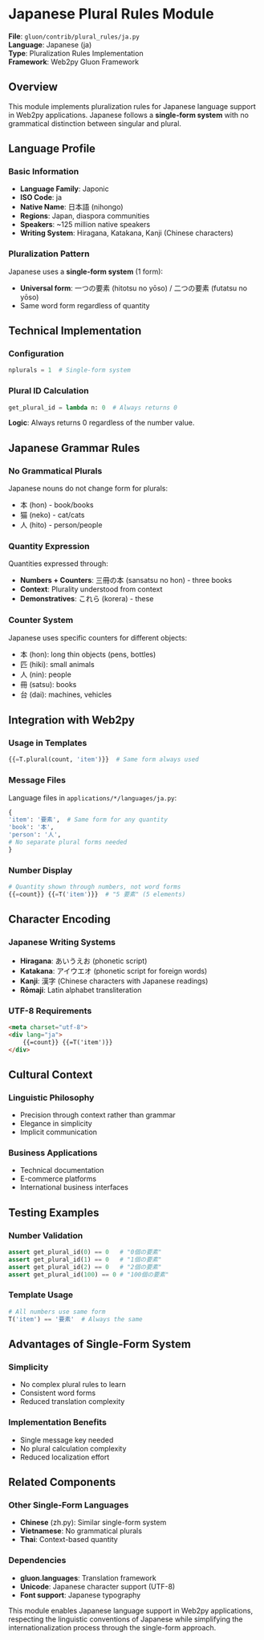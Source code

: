 # Japanese Plural Rules Module

**File**: `gluon/contrib/plural_rules/ja.py`  
**Language**: Japanese (ja)  
**Type**: Pluralization Rules Implementation  
**Framework**: Web2py Gluon Framework

## Overview

This module implements pluralization rules for Japanese language support in Web2py applications. Japanese follows a **single-form system** with no grammatical distinction between singular and plural.

## Language Profile

### Basic Information
- **Language Family**: Japonic
- **ISO Code**: ja
- **Native Name**: 日本語 (nihongo)
- **Regions**: Japan, diaspora communities
- **Speakers**: ~125 million native speakers
- **Writing System**: Hiragana, Katakana, Kanji (Chinese characters)

### Pluralization Pattern
Japanese uses a **single-form system** (1 form):
- **Universal form**: 一つの要素 (hitotsu no yōso) / 二つの要素 (futatsu no yōso)
- Same word form regardless of quantity

## Technical Implementation

### Configuration
```python
nplurals = 1  # Single-form system
```

### Plural ID Calculation
```python
get_plural_id = lambda n: 0  # Always returns 0
```

**Logic**: Always returns 0 regardless of the number value.

## Japanese Grammar Rules

### No Grammatical Plurals
Japanese nouns do not change form for plurals:
- 本 (hon) - book/books
- 猫 (neko) - cat/cats  
- 人 (hito) - person/people

### Quantity Expression
Quantities expressed through:
- **Numbers + Counters**: 三冊の本 (sansatsu no hon) - three books
- **Context**: Plurality understood from context
- **Demonstratives**: これら (korera) - these

### Counter System
Japanese uses specific counters for different objects:
- 本 (hon): long thin objects (pens, bottles)
- 匹 (hiki): small animals
- 人 (nin): people
- 冊 (satsu): books
- 台 (dai): machines, vehicles

## Integration with Web2py

### Usage in Templates
```python
{{=T.plural(count, 'item')}}  # Same form always used
```

### Message Files
Language files in `applications/*/languages/ja.py`:
```python
{
'item': '要素',  # Same form for any quantity
'book': '本',
'person': '人',
# No separate plural forms needed
}
```

### Number Display
```python
# Quantity shown through numbers, not word forms
{{=count}} {{=T('item')}}  # "5 要素" (5 elements)
```

## Character Encoding

### Japanese Writing Systems
- **Hiragana**: あいうえお (phonetic script)
- **Katakana**: アイウエオ (phonetic script for foreign words)
- **Kanji**: 漢字 (Chinese characters with Japanese readings)
- **Rōmaji**: Latin alphabet transliteration

### UTF-8 Requirements
```html
<meta charset="utf-8">
<div lang="ja">
    {{=count}} {{=T('item')}}
</div>
```

## Cultural Context

### Linguistic Philosophy
- Precision through context rather than grammar
- Elegance in simplicity
- Implicit communication

### Business Applications
- Technical documentation
- E-commerce platforms
- International business interfaces

## Testing Examples

### Number Validation
```python
assert get_plural_id(0) == 0   # "0個の要素"
assert get_plural_id(1) == 0   # "1個の要素"
assert get_plural_id(2) == 0   # "2個の要素"
assert get_plural_id(100) == 0 # "100個の要素"
```

### Template Usage
```python
# All numbers use same form
T('item') == '要素'  # Always the same
```

## Advantages of Single-Form System

### Simplicity
- No complex plural rules to learn
- Consistent word forms
- Reduced translation complexity

### Implementation Benefits
- Single message key needed
- No plural calculation complexity
- Reduced localization effort

## Related Components

### Other Single-Form Languages
- **Chinese** (zh.py): Similar single-form system
- **Vietnamese**: No grammatical plurals
- **Thai**: Context-based quantity

### Dependencies
- **gluon.languages**: Translation framework
- **Unicode**: Japanese character support (UTF-8)
- **Font support**: Japanese typography

This module enables Japanese language support in Web2py applications, respecting the linguistic conventions of Japanese while simplifying the internationalization process through the single-form approach.